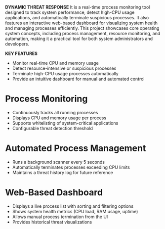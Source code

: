 **DYNAMIC THREAT RESPONSE**
It is a real-time process monitoring tool designed to track system performance, detect high-CPU usage applications, and automatically terminate suspicious processes. It also features an interactive web-based dashboard for visualizing system health and managing processes efficiently. This project showcases core operating system concepts, including process management, resource monitoring, and automation, making it a practical tool for both system administrators and developers.

**KEY FEATURES**
- Monitor real-time CPU and memory usage  
- Detect resource-intensive or suspicious processes  
- Terminate high-CPU usage processes automatically  
- Provide an intuitive dashboard for manual and automated control

 # Process Monitoring  
- Continuously tracks all running processes  
- Displays CPU and memory usage per process  
- Supports whitelisting of system-critical applications  
- Configurable threat detection threshold  

# Automated Process Management  
- Runs a background scanner every 5 seconds  
- Automatically terminates processes exceeding CPU limits  
- Maintains a threat history log for future reference

# Web-Based Dashboard  
- Displays a live process list with sorting and filtering options  
- Shows system health metrics (CPU load, RAM usage, uptime)  
- Allows manual process termination from the UI  
- Provides historical threat visualizations

